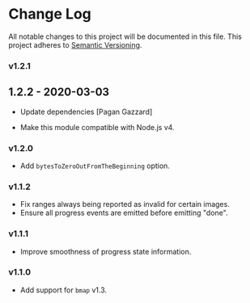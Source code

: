# Change Log

All notable changes to this project will be documented in this file.
This project adheres to [Semantic Versioning](http://semver.org/).

### v1.2.1

## 1.2.2 - 2020-03-03

* Update dependencies [Pagan Gazzard]

- Make this module compatible with Node.js v4.

### v1.2.0

- Add `bytesToZeroOutFromTheBeginning` option.

### v1.1.2

- Fix ranges always being reported as invalid for certain images.
- Ensure all progress events are emitted before emitting "done".

### v1.1.1

- Improve smoothness of progress state information.

### v1.1.0

- Add support for `bmap` v1.3.
